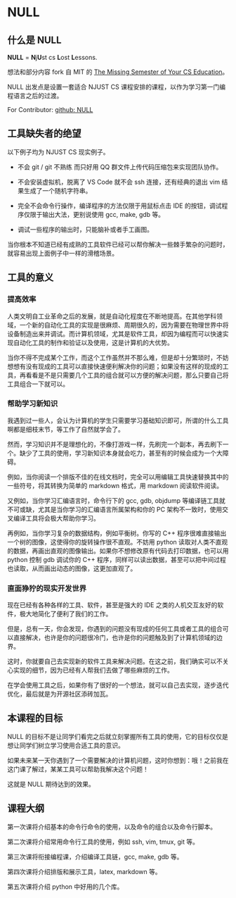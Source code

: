 # NULL

## 什么是 NULL

**NULL** = **N**j**U**st cs **L**ost **L**essons.

想法和部分内容 fork 自 MIT 的 [The Missing Semester of Your CS Education](https://missing.csail.mit.edu/)。

NULL 出发点是设置一套适合 NJUST CS 课程安排的课程，以作为学习第一门编程语言之后的过渡。

For Contributor: [github: NULL](https://github.com/TriangleABCD/NULL)

## 工具缺失者的绝望

以下例子均为 NJUST CS 现实例子。

- 不会 git / git 不熟练 而只好用 QQ 群文件上传代码压缩包来实现团队协作。

- 不会安装虚拟机，脱离了 VS Code 就不会 ssh 连接，还有经典的退出 vim 结果生成了一个随机字符串。

- 完全不会命令行操作，编译程序的方法仅限于用鼠标点击 IDE 的按钮，调试程序仅限于输出大法，更别说使用 gcc, make, gdb 等。

- 调试一些程序的输出时，只能脑补或者手工画图。

当你根本不知道已经有成熟的工具软件已经可以帮你解决一些棘手繁杂的问题时，就容易出现上面例子中一样的滑稽场景。

## 工具的意义

### 提高效率

人类文明自工业革命之后的发展，就是自动化程度在不断地提高。在其他学科领域，一个新的自动化工具的实现是很麻烦、周期很久的，因为需要在物理世界中将设备制造出来并调试。而计算机领域，尤其是软件工具，却因为编程而可以快速实现自动化工具的制作和验证以及使用，这是计算机的大优势。

当你不得不完成某个工作，而这个工作虽然并不那么难，但是却十分繁琐时，不妨想想有没有现成的工具可以直接快速便利解决你的问题；如果没有这样的现成的工具，再看看是不是只需要几个工具的组合就可以方便的解决问题，那么只要自己将工具组合一下就可以。

### 帮助学习新知识

我遇到过一些人，会认为计算机的学生只需要学习基础知识即可，所谓的什么工具啊都是细枝末节，等工作了自然就学会了。

然而，学习知识并不是理想化的，不像打游戏一样，先刷完一个副本，再去刷下一个。缺少了工具的使用，学习新知识本身就会吃力，甚至有的时候会成为一个大障碍。

例如，当你阅读一个排版不佳的在线文档时，完全可以用编辑工具快速替换其中的一些符号，将其转换为简单的 markdown 格式，用 markdown 阅读软件阅读。

又例如，当你学习汇编语言时，命令行下的 gcc, gdb, objdump 等编译链工具就不可或缺，尤其是当你学习的汇编语言所属架构和你的 PC 架构不一致时，使用交叉编译工具将会极大帮助你学习。

再例如，当你学习复杂的数据结构，例如平衡树。你写的 C++ 程序很难直接输出一个树的图像，这使得你的旋转操作很不直观。不妨用 python 读取对人类不直观的数据，再画出直观的图像输出。如果你不想修改原有代码去打印数据，也可以用 python 控制 gdb 调试你的 C++ 程序，同样可以读出数据，甚至可以把中间过程也读取，从而画出动态的图像，这更加直观了。

### 直面狰狞的现实开发世界

现在已经有各种各样的工具、软件，甚至是强大的 IDE 之类的人机交互友好的软件，极大地简化了便利了我们的工作。

但是，总有一天，你会发现，你遇到的问题没有现成的任何工具或者工具的组合可以直接解决，也许是你的问题很冷门，也许是你的问题触及到了计算机领域的边界。

这时，你就要自己去实现新的软件工具来解决问题。在这之前，我们确实可以不关心实现的细节，因为已经有人帮我们去做了哪些麻烦的工作。

在学会使用工具之后，如果你有了很好的一个想法，就可以自己去实现，逐步迭代优化，最后就是为开源社区添砖加瓦。

## 本课程的目标

NULL 的目标不是让同学们看完之后就立刻掌握所有工具的使用，它的目标仅仅是想让同学们树立学习使用合适工具的意识。

如果未来某一天你遇到了一个需要解决的计算机问题，这时你想到：哦！之前我在这门课了解过，某某工具可以帮助我解决这个问题！

这就是 NULL 期待达到的效果。

## 课程大纲

第一次课将介绍基本的命令行命令的使用，以及命令的组合以及命令行脚本。

第二次课将介绍常用命令行工具的使用，例如 ssh, vim, tmux, git 等。

第三次课将衔接编程课，介绍编译工具链，gcc, make, gdb 等。

第四次课将介绍排版和展示工具，latex, markdown 等。

第五次课将介绍 python 中好用的几个库。
